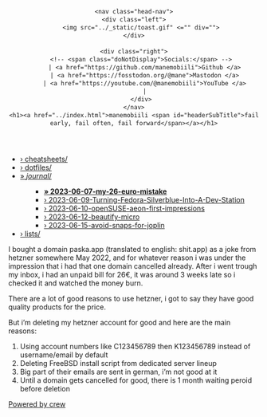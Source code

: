 <!DOCTYPE html>
<html>
<head>
    <title>2023-06-07-my-26-euro-mistake</title>
    <link rel="stylesheet" href="../_static/style.css" type="text/css" media="screen, handheld" title="default">
    <link rel="shortcut icon" href="../_static/favicon.ico" type="image/vnd.microsoft.icon">
    <meta charset="UTF-8">
    <meta http-equiv="Content-Type" content="text/html; charset=UTF-8"> 
</head>
<body>

<header>

	<nav class="head-nav">
	<div class="left">
		<img src="../_static/toast.gif" <="" div="">
    </div>
    
    <div class="right">
		<!-- <span class="doNotDisplay">Socials:</span> -->
		  | <a href="https://github.com/manemobiili">Github </a>
		  | <a href="https://fosstodon.org/@mane">Mastodon </a>
		  | <a href="https://youtube.com/@manemobiili">YouTube </a>
		  |
		</div>
	</nav>
    <h1><a href="../index.html">manemobiili <span id="headerSubTitle">fail early, fail often, fail forward</span></a></h1>
</header>

<nav id="side-bar">
    <div>
		<ul><li><a href="../cheatsheets">› cheatsheets/</a></li><li><a href="../dotfiles">› dotfiles/</a></li><li><a href="../journal">» <i>journal</i>/</a><ul><ul><li><a href="2023-06-07-my-26-euro-mistake.md"><b>» 2023-06-07-my-26-euro-mistake</b></a></li><li><a href="2023-06-09-Turning-Fedora-Silverblue-Into-A-Dev-Station.md">› 2023-06-09-Turning-Fedora-Silverblue-Into-A-Dev-Station</a></li><li><a href="2023-06-10-openSUSE-aeon-first-impressions.md">› 2023-06-10-openSUSE-aeon-first-impressions</a></li><li><a href="2023-06-12-beautify-micro.md">› 2023-06-12-beautify-micro</a></li><li><a href="2023-06-15-avoid-snaps-for-joplin.md">› 2023-06-15-avoid-snaps-for-joplin</a></li></ul></ul></li><li><a href="../lists">› lists/</a></li></ul>
	</div>
</nav>

<article>
	<p>I bought a domain paska.app (translated to english: shit.app) as a joke from hetzner somewhere May 2022, and for whatever reason i was under the impression that i had that one domain cancelled already.
After i went trough my inbox, i had an unpaid bill for 26€, it was around 3 weeks late so i checked it and watched the money burn.</p>

<p>There are a lot of good reasons to use hetzner, i got to say they have good quality products for the price.</p>

<p>But i&rsquo;m deleting my hetzner account for good and here are the main reasons:</p>

<ol>
<li>Using account numbers like C123456789 then K123456789 instead of username/email by default</li>
<li>Deleting FreeBSD install script from dedicated server lineup</li>
<li>Big part of their emails are sent in german, i&rsquo;m not good at it</li>
<li>Until a domain gets cancelled for good, there is 1 month waiting peroid before deletion</li>
</ol>

</article>

<footer>
    <div class="right">
    	<a href="http://crew.0xffff.me">Powered by crew</a>
	</div>
</footer>


</body></html>
